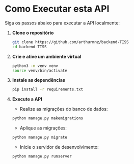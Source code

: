 # Como Executar esta API

Siga os passos abaixo para executar a API localmente:

1. **Clone o repositório**
    ```bash
    git clone https://github.com/arthurmnz/backend-TISS
    cd backend-TISS
    ```

2. **Crie e ative um ambiente virtual**
    ```bash
    python3 -m venv venv
    source venv/bin/activate
    ```

3. **Instale as dependências**
    ```bash
    pip install -r requirements.txt
    ```

4. **Execute a API**

    - Realize as migrações do banco de dados:
    ```bash
    python manage.py makemigrations
    ```

    - Aplique as migrações:
    ```bash
    python manage.py migrate
    ```

    - Inicie o servidor de desenvolvimento:
    ```bash
    python manage.py runserver
    ```